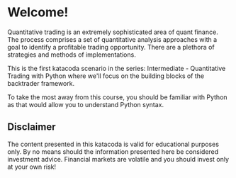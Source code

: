 # Welcome!

Quantitative trading is an extremely sophisticated area of quant finance. The process comprises a set of quantitative analysis approaches with a goal to identify a profitable trading opportunity. There are a plethora of strategies and methods of implementations.

This is the first katacoda scenario in the series: Intermediate - Quantitative Trading with Python where we'll focus on the building blocks of the backtrader framework.

To take the most away from this course, you should be familiar with Python as that would allow you to understand Python syntax.

## Disclaimer
The content presented in this katacoda is valid for educational purposes only. By no means should the information presented here be considered investment advice. Financial markets are volatile and you should invest only at your own risk!